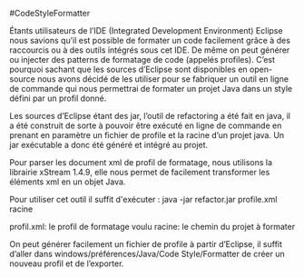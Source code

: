#CodeStyleFormatter

Étants utilisateurs de l’IDE (Integrated Development Environment) Eclipse nous savions qu’il est possible de formater un code facilement grâce à des raccourcis ou à des outils intégrés sous cet IDE. De même on peut générer ou injecter des patterns de formatage de code (appelés profiles). C’est pourquoi sachant que les sources d’Eclipse sont disponibles en open-source nous avons décidé de les utiliser pour se fabriquer un outil en ligne de commande qui nous permettrai de formater un projet Java dans un style défini par un profil donné.

Les sources d’Eclipse étant des jar, l’outil de refactoring a été fait en java, il a été construit de sorte à pouvoir être exécuté en ligne de commande en prenant en paramètre un fichier de profile et la racine d’un projet java. Un jar exécutable a donc été généré et intégré au projet. 

Pour parser les document xml de profil de formatage, nous utilisons la librairie xStream 1.4.9, elle nous permet de facilement transformer les éléments xml en un objet Java.


Pour utiliser cet outil il suffit d'exécuter :
  java -jar refactor.jar profile.xml racine
  
profil.xml: le profil de formatage voulu
racine: le chemin du projet à formater

On peut générer facilement un fichier de profile à partir d’Eclipse, il suffit d’aller dans windows/préférences/Java/Code Style/Formatter de créer un nouveau profil et de l’exporter.
